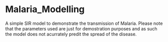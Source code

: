 # Malaria_Modelling
A simple SIR model to demonstrate the transmission of Malaria.
 Please note that the parameters used are just for demostration purposes and as such the model does not acurrately predit the spread of the disease.
 
